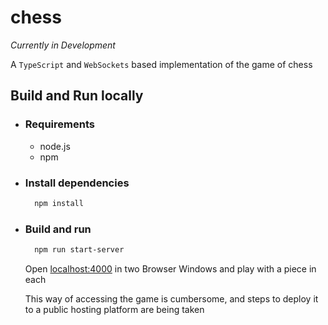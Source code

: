 # chess

_Currently in Development_

A `TypeScript` and `WebSockets` based implementation of the game of chess

## Build and Run locally

* ### Requirements
    - node.js
    - npm

* ### Install dependencies
    ```sh
      npm install
    ```

* ### Build and run
    ```sh
      npm run start-server
    ```

    Open [localhost:4000](http://localhost:4000/) in two Browser Windows and play with a piece in each

    This way of accessing the game is cumbersome, and steps to deploy it to a public hosting platform are being taken